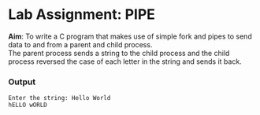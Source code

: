 # Lab Assignment: PIPE
__**Aim**__: To write a C program that makes use of simple fork and pipes to send data to and from
a parent and child process.  
The parent process sends a string to the child process and the child process reversed the case
of each letter in the string and sends it back.

### Output
```
Enter the string: Hello World
hELLO wORLD
```
